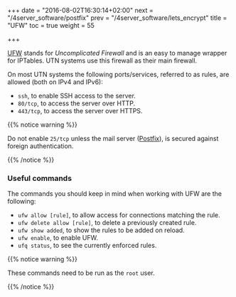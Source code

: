 +++
date = "2016-08-02T16:30:14+02:00"
next = "/4server_software/postfix"
prev = "/4server_software/lets_encrypt"
title = "UFW"
toc = true
weight = 55

+++

[UFW](https://help.ubuntu.com/community/UFW) stands for *Uncomplicated Firewall*
and is an easy to manage wrapper for IPTables. UTN systems use this firewall as
their main firewall.

On most UTN systems the following ports/services, referred to as rules, are
allowed (both on IPv4 and IPv6):

- `ssh`, to enable SSH access to the server.
- `80/tcp`, to access the server over HTTP.
- `443/tcp`, to access the server over HTTPS.

{{% notice warning %}}

Do not enable `25/tcp` unless the mail server
([Postfix](/4server_software/postfix)), is secured against foreign
authentication.

{{% /notice %}}

### Useful commands
The commands you should keep in mind when working with UFW are the following:

- `ufw allow [rule]`, to allow access for connections matching the rule.
- `ufw delete allow [rule]`, to delete a previously created rule.
- `ufw show added`, to show the rules to be added on reload.
- `ufw enable`, to enable UFW.
- `ufq status`, to see the currently enforced rules.

{{% notice warning %}}

These commands need to be run as the `root` user.

{{% /notice %}}

